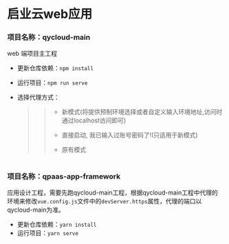 # 启业云web应用

### 项目名称：qycloud-main

web 端项目主工程

- 更新仓库依赖：`npm install`

- 运行项目：`npm run serve`

- 选择代理方式：

  > > - 新模式(将提供预制环境选择或者自定义输入环境地址,访问时通过localhost访问即可)
  > >
  > > - 直接启动, 我已输入过账号密码了!(只适用于新模式)
  > > - 原有模式

# 

### 项目名称：qpaas-app-framework 

应用设计工程，需要先跑qycloud-main工程，根据qycloud-main工程中代理的环境来修改`vue.config.js`文件中的`devServer.https`属性，代理的端口以qycloud-main为准。

- 更新仓库依赖：`yarn install`
- 运行项目：`yarn serve`